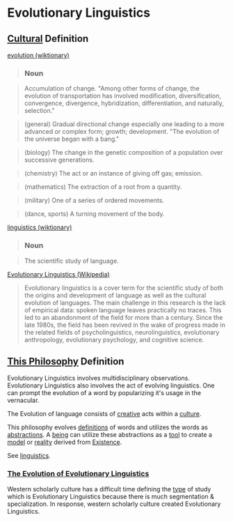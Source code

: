 # Evolutionary Linguistics

## [Cultural](./culture.md) Definition

<a href="http://en.wiktionary.org/wiki/evolution" target="_blank">evolution (wiktionary)</a>

> ### Noun

> Accumulation of change. "Among other forms of change, the evolution of transportation has involved modification, diversification, convergence, divergence, hybridization, differentiation, and naturally, selection."

> (general) Gradual directional change especially one leading to a more advanced or complex form; growth; development. "The evolution of the universe began with a bang."

> (biology) The change in the genetic composition of a population over successive generations.

> (chemistry) The act or an instance of giving off gas; emission.

> (mathematics) The extraction of a root from a quantity.

> (military) One of a series of ordered movements.

> (dance, sports) A turning movement of the body.

<a href="http://en.wiktionary.org/wiki/linguistics" target="_blank">linguistics (wiktionary)</a>

> ### Noun

> The scientific study of language.

<a href="http://en.wikipedia.org/wiki/Evolutionary_linguistics" target="_blank">Evolutionary Linguistics (Wikipedia)</a>

> Evolutionary linguistics is a cover term for the scientific study of both the origins and development of language as well as the cultural evolution of languages. The main challenge in this research is the lack of empirical data: spoken language leaves practically no traces. This led to an abandonment of the field for more than a century. Since the late 1980s, the field has been revived in the wake of progress made in the related fields of psycholinguistics, neurolinguistics, evolutionary anthropology, evolutionary psychology, and cognitive science.

## [This Philosophy](./this-philosophy.md) Definition

Evolutionary Linguistics involves multidisciplinary observations. Evolutionary Linguistics also involves the act of evolving linguistics. One can prompt the evolution of a word by popularizing it's usage in the vernacular.

The Evolution of language consists of [creative](./create.md) acts within a [culture](./culture.md).

This philosophy evolves [definitions](./definition.md) of words and utilizes the words as [abstractions](./abstraction.md). A [being](./being.md) can utilize these abstractions as a [tool](./tool.md) to create a [model](./model.md) or [reality](./reality.md) derived from [Existence](./existence.md).

See [linguistics](./linguistics.md).

### <a href="http://www.colorado.edu/linguistics/CRIL/Volume20_Issue1/paper_STEBBINS.pdf" target="_blank">The Evolution of Evolutionary Linguistics</a>

Western scholarly culture has a difficult time defining the [type](./type.md) of study which is Evolutionary Linguistics because there is much segmentation & specialization. In response, western scholarly culture created Evolutionary Linguistics.
